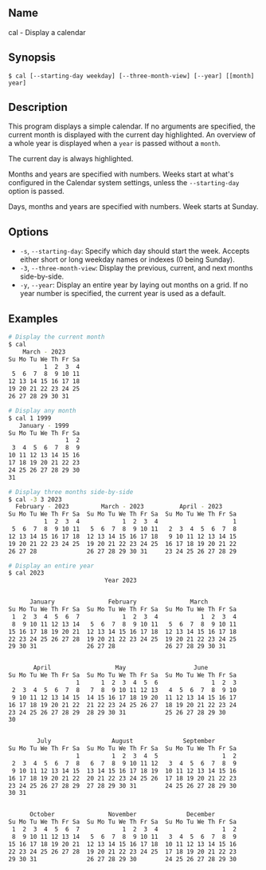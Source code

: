 ## Name

cal - Display a calendar

## Synopsis

```**sh
$ cal [--starting-day weekday] [--three-month-view] [--year] [[month] year]
```

## Description

This program displays a simple calendar. If no arguments are specified, the current month is displayed with the current day highlighted.
An overview of a whole year is displayed when a `year` is passed without a `month`.

The current day is always highlighted.

Months and years are specified with numbers. Weeks start at what's configured in the Calendar system settings,
unless the `--starting-day` option is passed.

Days, months and years are specified with numbers. Week starts at Sunday.

## Options

* `-s`, `--starting-day`: Specify which day should start the week. Accepts either short or long weekday names or indexes (0 being Sunday).
* `-3`, `--three-month-view`: Display the previous, current, and next months side-by-side.
* `-y`, `--year`: Display an entire year by laying out months on a grid. If no year number is specified, the current year is used as a default.

## Examples

```sh
# Display the current month
$ cal
    March - 2023
Su Mo Tu We Th Fr Sa
          1  2  3  4
 5  6  7  8  9 10 11
12 13 14 15 16 17 18
19 20 21 22 23 24 25
26 27 28 29 30 31

# Display any month
$ cal 1 1999
   January - 1999
Su Mo Tu We Th Fr Sa
                1  2
 3  4  5  6  7  8  9
10 11 12 13 14 15 16
17 18 19 20 21 22 23
24 25 26 27 28 29 30
31                  

# Display three months side-by-side
$ cal -3 3 2023
  February - 2023         March - 2023          April - 2023
Su Mo Tu We Th Fr Sa  Su Mo Tu We Th Fr Sa  Su Mo Tu We Th Fr Sa
          1  2  3  4            1  2  3  4                     1
 5  6  7  8  9 10 11   5  6  7  8  9 10 11   2  3  4  5  6  7  8
12 13 14 15 16 17 18  12 13 14 15 16 17 18   9 10 11 12 13 14 15
19 20 21 22 23 24 25  19 20 21 22 23 24 25  16 17 18 19 20 21 22
26 27 28              26 27 28 29 30 31     23 24 25 26 27 28 29

# Display an entire year
$ cal 2023
                           Year 2023


      January               February               March
Su Mo Tu We Th Fr Sa  Su Mo Tu We Th Fr Sa  Su Mo Tu We Th Fr Sa
 1  2  3  4  5  6  7            1  2  3  4            1  2  3  4
 8  9 10 11 12 13 14   5  6  7  8  9 10 11   5  6  7  8  9 10 11
15 16 17 18 19 20 21  12 13 14 15 16 17 18  12 13 14 15 16 17 18
22 23 24 25 26 27 28  19 20 21 22 23 24 25  19 20 21 22 23 24 25
29 30 31              26 27 28              26 27 28 29 30 31


       April                  May                   June
Su Mo Tu We Th Fr Sa  Su Mo Tu We Th Fr Sa  Su Mo Tu We Th Fr Sa
                   1      1  2  3  4  5  6               1  2  3
 2  3  4  5  6  7  8   7  8  9 10 11 12 13   4  5  6  7  8  9 10
 9 10 11 12 13 14 15  14 15 16 17 18 19 20  11 12 13 14 15 16 17
16 17 18 19 20 21 22  21 22 23 24 25 26 27  18 19 20 21 22 23 24
23 24 25 26 27 28 29  28 29 30 31           25 26 27 28 29 30
30


        July                 August              September
Su Mo Tu We Th Fr Sa  Su Mo Tu We Th Fr Sa  Su Mo Tu We Th Fr Sa
                   1         1  2  3  4  5                  1  2
 2  3  4  5  6  7  8   6  7  8  9 10 11 12   3  4  5  6  7  8  9
 9 10 11 12 13 14 15  13 14 15 16 17 18 19  10 11 12 13 14 15 16
16 17 18 19 20 21 22  20 21 22 23 24 25 26  17 18 19 20 21 22 23
23 24 25 26 27 28 29  27 28 29 30 31        24 25 26 27 28 29 30
30 31


      October               November              December
Su Mo Tu We Th Fr Sa  Su Mo Tu We Th Fr Sa  Su Mo Tu We Th Fr Sa
 1  2  3  4  5  6  7            1  2  3  4                  1  2
 8  9 10 11 12 13 14   5  6  7  8  9 10 11   3  4  5  6  7  8  9
15 16 17 18 19 20 21  12 13 14 15 16 17 18  10 11 12 13 14 15 16
22 23 24 25 26 27 28  19 20 21 22 23 24 25  17 18 19 20 21 22 23
29 30 31              26 27 28 29 30        24 25 26 27 28 29 30

```
